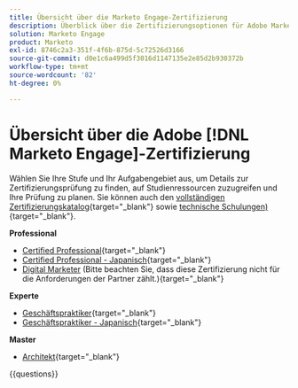 ```yaml
---
title: Übersicht über die Marketo Engage-Zertifizierung
description: Überblick über die Zertifizierungsoptionen für Adobe Marketo Engage
solution: Marketo Engage
product: Marketo
exl-id: 8746c2a3-351f-4f6b-875d-5c72526d3166
source-git-commit: d0e1c6a499d5f3016d1147135e2e85d2b930372b
workflow-type: tm+mt
source-wordcount: '82'
ht-degree: 0%

---
```


# Übersicht über die Adobe [!DNL Marketo Engage]-Zertifizierung

Wählen Sie Ihre Stufe und Ihr Aufgabengebiet aus, um Details zur Zertifizierungsprüfung zu finden, auf Studienressourcen zuzugreifen und Ihre Prüfung zu planen. Sie können auch den [vollständigen Zertifizierungskatalog](https://certification.adobe.com/certifications){target="_blank"} sowie [technische Schulungen) ](https://certification.adobe.com/courses/?/courses){target="_blank"}.

**Professional**

* [Certified Professional](https://certification.adobe.com/certification/engage-professional){target="_blank"} <!--AD0-E555-->
* [Certified Professional - Japanisch](https://certification.adobe.com/certification/engage-professional){target="_blank"} <!--AD0-E555-J-->
* [Digital Marketer](https://certification.adobe.com/certification/digital-marketer-professional) (Bitte beachten Sie, dass diese Zertifizierung nicht für die Anforderungen der Partner zählt.){target="_blank"} <!--AD0-E564-->

**Experte**

* [Geschäftspraktiker](https://certification.adobe.com/certification/marketo-engage-business-practitioner-expert){target="_blank"} <!--AD0-E559-->
* [Geschäftspraktiker - Japanisch](https://certification.adobe.com/certification/marketo-engage-business-practitioner-expert){target="_blank"} <!--AD0-E559-J-->

**Master**

* [Architekt](https://certification.adobe.com/certification/marketo-engage-architect-master){target="_blank"} <!--AD0-E560-->

{{questions}}

